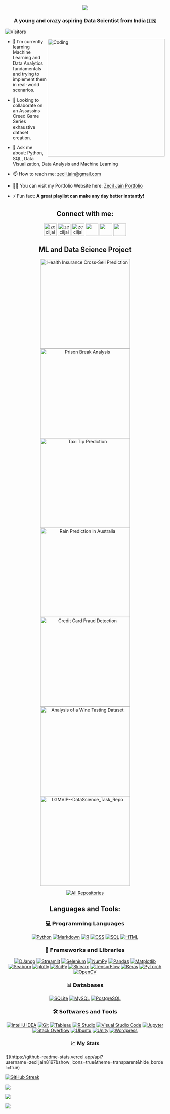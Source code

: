 <p align="center">
  <img src="https://readme-typing-svg.demolab.com/?lines=Yahallo%F0%9F%91%8B;I'm+Zecil&font=Fira%20Code&center=true&width=390&height=95&size=60&duration=4000&pause=1000">
</p>
<h3 align="center">A young and crazy aspiring Data Scientist from India 🇮🇳</h3>


![Visitors](https://api.visitorbadge.io/api/visitors?path=https%3A%2F%2Fgithub.com%2Fzeciljain8197&label=Views&labelColor=%230e0a8a&countColor=%23d9e3f0&style=plastic&labelStyle=none)

<img align="right" alt="Coding" width="370" src="https://miro.medium.com/max/720/1*IRGHmiGsa16stedQvIaZfw.gif">

- 🌱 I’m currently learning Machine Learning and Data Analytics fundamentals and trying to implement them in real-world scenarios.

- 👯 Looking to collaborate on an Assassins Creed Game Series exhaustive dataset creation. 

- 💬 Ask me about: Python, SQL, Data Visualization, Data Analysis and Machine Learning 

- 📫 How to reach me: zecil.jain@gmail.com

- 👨‍💻 You can visit my Portfolio Website here: [Zecil Jain Portfolio](https://zecil-jain-portfolio-website.streamlit.app/)

- ⚡ Fun fact: **A great playlist can make any day better instantly!**

<h2 align="center">Connect with me:</h2>
<p align="center">
<a href="https://twitter.com/ZecilJ8197" target="blank"><img align="center" src="https://cdn.jsdelivr.net/npm/simple-icons@3.0.1/icons/twitter.svg" alt="zeciljain8197" height="40" width="40" /></a>
<a href="https://www.linkedin.com/in/zecil-jain/" target="blank"><img align="center" src="https://cdn.jsdelivr.net/npm/simple-icons@3.0.1/icons/linkedin.svg" alt="zeciljain8197" height="40" width="40" /></a>
<a href="https://www.kaggle.com/zeciljain" target="blank"><img align="center" src="https://cdn.jsdelivr.net/npm/simple-icons@3.0.1/icons/kaggle.svg" alt="zeciljain8197" height="40" width="40" /></a>
<a href="https://www.facebook.com/zecil.jain.07"  target="blank"><img align="center" src="https://cdn.jsdelivr.net/npm/simple-icons@3.0.1/icons/facebook.svg" width="40" height="40"></a>
<a href="https://www.instagram.com/zeciljain7/" target="blank"><img align="center" src="https://cdn.jsdelivr.net/npm/simple-icons@3.0.1/icons/instagram.svg" width="40" height="40"></a>
<a href="https://beacons.ai/zecilj" target="blank"><img align="center" src="https://cdn.beacons.ai/user_content/AHnOl9MMnuMm1Z7JLxNaIU5g9qU2/profile_beacons.png?t=1636242247083" width="40" height="40"></a>
</p>


<h2 align="center">ML and Data Science Project</h2>
<p align="center">
    <a href="https://github.com/zeciljain8197/Health-Insurance-Cross-Sell-Prediction"><img width="282" src="https://denvercoder1-github-readme-stats.vercel.app/api/pin?username=zeciljain8197&repo=Health-Insurance-Cross-Sell-Prediction&theme=react&bg_color=1F222E&title_color=1d92e0&icon_color=2423ad&hide_border=true&show_icons=false" alt="Health Insurance Cross-Sell Prediction"></a>
    <a href="https://github.com/zeciljain8197/Prison-Break-Analysis"><img width="282" src="https://denvercoder1-github-readme-stats.vercel.app/api/pin?username=zeciljain8197&repo=Prison-Break-Analysis&theme=react&bg_color=1F222E&title_color=1d92e0&icon_color=100f61&hide_border=true&show_icons=false" alt="Prison Break Analysis"></a>
    <a href="https://github.com/zeciljain8197/Taxi-Tip-Prediction"><img width="282" src="https://denvercoder1-github-readme-stats.vercel.app/api/pin?username=zeciljain8197&repo=Taxi-Tip-Prediction&theme=react&bg_color=1F222E&title_color=1d92e0&icon_color=100f61&hide_border=true&show_icons=false" alt="Taxi Tip Prediction"></a>
    <a href="https://github.com/zeciljain8197/Rain-Prediction-in-Australia"><img width="282" src="https://denvercoder1-github-readme-stats.vercel.app/api/pin?username=zeciljain8197&repo=Rain-Prediction-in-Australia&theme=react&bg_color=1F222E&title_color=1d92e0&icon_color=100f61&hide_border=true&show_icons=false" alt="Rain Prediction in Australia"></a>
    <a href="https://github.com/zeciljain8197/Credit-Card-Fraud-Detection"><img width="282" src="https://denvercoder1-github-readme-stats.vercel.app/api/pin?username=zeciljain8197&repo=Credit-Card-Fraud-Detection&theme=react&bg_color=1F222E&title_color=1d92e0&icon_color=100f61&hide_border=true&show_icons=false" alt="Credit Card Fraud Detection"></a>
    <a href="https://github.com/zeciljain8197/Analysis-of-a-Wine-Tasting-Dataset"><img width="282" src="https://denvercoder1-github-readme-stats.vercel.app/api/pin?username=zeciljain8197&repo=Analysis-of-a-Wine-Tasting-Dataset&theme=react&bg_color=1F222E&title_color=1d92e0&icon_color=100f61&hide_border=true&show_icons=false" alt="Analysis of a Wine Tasting Dataset"></a>
    <a href="https://github.com/zeciljain8197/LGMVIP--DataScience_Task_Repo"><img width="282" src="https://denvercoder1-github-readme-stats.vercel.app/api/pin?username=zeciljain8197&repo=LGMVIP--DataScience_Task_Repo&theme=react&bg_color=1F222E&title_color=1d92e0&icon_color=100f61&hide_border=true&show_icons=false" alt="LGMVIP--DataScience_Task_Repo"></a>
  </p>
  
<p align="center">
  <a href="https://github.com/zeciljain8197?tab=repositories"><img alt="All Repositories" title="All Repositories" src="https://custom-icon-badges.herokuapp.com/badge/-All%20Repos-2962FF?style=for-the-badge&logoColor=white&logo=repo"/></a>
</p>


<h2 align="center">Languages and Tools:</h2>

<h3 align="center">💻 𝗣𝗿𝗼𝗴𝗿𝗮𝗺𝗺𝗶𝗻𝗴 𝗟𝗮𝗻𝗴𝘂𝗮𝗴𝗲𝘀</h3>
<p align="center">
  <a href="#"><img alt="Python" src="https://img.shields.io/badge/Python-00498D.svg?logo=python&logoColor=white"></a>
  <a href="#"><img alt="Markdown" src="https://img.shields.io/badge/Markdown-00498D.svg?logo=markdown&logoColor=white"></a>
  <a href="#"><img alt="R" src="https://custom-icon-badges.herokuapp.com/badge/R-00498D.svg?logo=R&logoColor=white"></a>
  <a href="#"><img alt="CSS" src="https://custom-icon-badges.herokuapp.com/badge/CSS-00498D.svg?logo=CSS3&logoColor=white"></a>
  <a href="#"><img alt="SQL" src="https://custom-icon-badges.herokuapp.com/badge/SQL-00498D.svg?logo=database&logoColor=white"></a>
  <a href="#"><img alt="HTML" src="https://custom-icon-badges.herokuapp.com/badge/HTML-00498D.svg?logo=HTML&logoColor=white"></a>
</p>

<h3 align="center">🧰 𝗙𝗿𝗮𝗺𝗲𝘄𝗼𝗿𝗸𝘀 𝗮𝗻𝗱 𝗟𝗶𝗯𝗿𝗮𝗿𝗶𝗲𝘀</h3>
<p align="center">
  <a href="#"><img alt="DJango" src="https://img.shields.io/badge/DJango-00498D.svg?logo=DJango&logoColor=white"></a>
  <a href="#"><img alt="Streamlit" src="https://img.shields.io/badge/Streamlit-00498D.svg?logo=Streamlit&logoColor=white"></a>
  <a href="#"><img alt="Selenium" src="https://img.shields.io/badge/Selenium-00498D.svg?logo=Selenium&logoColor=white"></a>
  <a href="#"><img alt="NumPy" src="https://img.shields.io/badge/Numpy-00498D.svg?logo=numpy&logoColor=white"></a>
  <a href="#"><img alt="Pandas" src="https://img.shields.io/badge/Pandas-00498D.svg?logo=pandas&logoColor=white"></a>
  <a href="#"><img alt="Matplotlib" src="https://img.shields.io/badge/Matplotlib-00498D.svg?logo=matplotlib-python&logoColor=white"></a>
  <a href="#"><img alt="Seaborn" src="https://img.shields.io/badge/seaborn-00498D.svg?logo=Seaborn&logoColor=white"></a>
  <a href="#"><img alt="plotly" src="https://img.shields.io/badge/plotly-00498D.svg?logo=plotly&logoColor=white"></a>
  <a href="#"><img alt="SciPy" src="https://img.shields.io/badge/SciPy-00498D.svg?logo=scipy&logoColor=white"></a>
  <a href="#"><img alt="Sklearn" src="https://img.shields.io/badge/sklearn-00498D.svg?logo=scikitlearn&logoColor=white"></a>
  <a href="#"><img alt="TensorFlow" src="https://img.shields.io/badge/TensorFlow-00498D.svg?logo=TensorFlow&logoColor=white"></a>
  <a href="#"><img alt="Keras" src="https://img.shields.io/badge/Keras-00498D.svg?logo=Keras&logoColor=white"></a>
  <a href="#"><img alt="PyTorch" src="https://img.shields.io/badge/PyTorch-00498D.svg?logo=PyTorch&logoColor=white"></a>
  <a href="#"><img alt="OpenCV" src="https://img.shields.io/badge/OpenCV-00498D.svg?logo=OpenCV&logoColor=white"></a>
</p>

<h3 align="center">📊 𝗗𝗮𝘁𝗮𝗯𝗮𝘀𝗲𝘀</h3>
<p align="center">
  <a href="#"><img alt="SQLite" src ="https://img.shields.io/badge/SQLite-00498D.svg?logo=sqlite&logoColor=white"></a>
  <a href="#"><img alt="MySQL" src="https://img.shields.io/badge/MySQL-00498D.svg?logo=mysql&logoColor=white"></a>
  <a href="#"><img alt="PostgreSQL" src="https://img.shields.io/badge/PostgreSQL-00498D.svg?logo=PostgreSQL&logoColor=white"></a>
</p>

<h3 align="center">🛠️ 𝗦𝗼𝗳𝘁𝘄𝗮𝗿𝗲𝘀 𝗮𝗻𝗱 𝗧𝗼𝗼𝗹𝘀</h3>
<p align="center">
  <a href="#"><img alt="IntelliJ IDEA" src="https://img.shields.io/badge/-IntelliJ%20IDEA-00498D?logo=intellij-idea&logoColor=white"></a>
  <a href="#"><img alt="Git" src="https://img.shields.io/badge/Git-00498D.svg?logo=git&logoColor=white"></a>
  <a href="#"><img alt="Tableau" src="https://img.shields.io/badge/Tableau-00498D.svg?logo=tableau&logoColor=white"></a>
  <a href="#"><img alt="R Studio" src="https://img.shields.io/badge/R Studio-00498D.svg?logo=RStudio&logoColor=white"></a>
  <a href="#"><img alt="Visual Studio Code" src="https://img.shields.io/badge/Visual%20Studio%20Code-00498D.svg?logo=visual-studio-code&logoColor=white"></a>
  <a href="#"><img alt="Jupyter" src="https://img.shields.io/badge/Jupyter-00498D.svg?logo=Jupyter&logoColor=white"></a>
  <a href="#"><img alt="Stack Overflow" src="https://img.shields.io/badge/-Stack%20Overflow-00498D?logo=stack-overflow&logoColor=white"></a>
  <a href="#"><img alt="Ubuntu" src="https://img.shields.io/badge/Ubuntu-00498D.svg?logo=Ubuntu&logoColor=white"></a>
  <a href="#"><img alt="Unity" src="https://img.shields.io/badge/Unity-00498D.svg?logo=Unity&logoColor=white"></a>
  <a href="#"><img alt="Wordpress" src="https://img.shields.io/badge/Wordpress-00498D.svg?logo=Wordpress&logoColor=white"></a>
</p>


<h3 align="center">📈 My Stats</h3>
![](https://github-readme-stats.vercel.app/api?username=zeciljain8197&show_icons=true&theme=transparent&hide_border=true)

[![GitHub Streak](https://streak-stats.demolab.com/?user=zeciljain8197&theme=tokyonight_duo&hide_border=true)](https://git.io/streak-stats)

![](https://github-readme-stats.vercel.app/api/top-langs/?username=zeciljain8197&hide_border=true&theme=transparent&layout=compact&langs_count=8)
  
![](https://github-profile-trophy.vercel.app/?username=zeciljain8197&column=-1&theme=radical&no-bg=true&no-frame=true)
 
<img  src="https://raw.githubusercontent.com/Trilokia/Trilokia/379277808c61ef204768a61bbc5d25bc7798ccf1/bottom_header.svg" />
